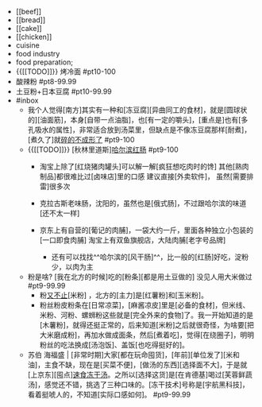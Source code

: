 - [[beef]]
- [[bread]]
- [[cake]]
- [[chicken]]
- cuisine
- food industry
- food preparation;
- {{[[TODO]]}} 烤冷面 #pt10-100
- 酸辣粉 #pt8-99.99
- 土豆粉+日本豆腐 #pt10-99.99
- #inbox
    - 我个人觉得[南方]其实有一种和[冻豆腐][异曲同工的食材]，就是[圆球状的][油面筋]，本身[自带一点油脂]，也[有一定的嚼头]，[重点是]也有[多孔吸水的属性]，非常适合放到汤菜里，但缺点是不像冻豆腐那样[耐煮]，[煮久了]就[碎的不成形了](https://bbs.saraba1st.com/2b/forum.php?mod=viewthread&tid=2006696) #pt9-100
    - {{[[TODO]]}} [秋林里道斯][哈尔滨红肠](https://bbs.saraba1st.com/2b/thread-2024487-1-1.html) #pt9-100
        - 淘宝上除了[红烧猪肉罐头]可以解一解[疯狂想吃肉时的馋]
其他[熟肉制品]都很难比过[卤味店]里的口感
建议直接[外卖软件]，
虽然[需要排雷]很多次
        - 克拉古斯老味肠，沈阳的，虽然也是[俄式肠]，不过跟哈尔滨的味道[还不太一样]
        - 京东上有自营的[葡记的肉脯]，一袋大约一斤，里面各种独立小包装的[一口即食肉脯]
淘宝上有双鱼旗舰店，大陆肉脯[老字号品牌]

            - 还有可以找找^^哈尔滨的[风干肠]^^，比一般的[红肠]好吃，淀粉少，以肉为主
    - 粉是啥? [我在北方的时候]吃的[粉条][都是用土豆做的] 没见人用大米做过 #pt9-99.99
        - 粉[又不止](https://bbs.saraba1st.com/2b/thread-2005600-5-1.html)[米粉] ，北方的[主力]是[红薯粉]和[玉米粉]。
        - 粉丝粉皮粉条在[日常凉菜]，[麻酱凉皮]里是[必备的食材]，但米线、米粉、河粉、螺蛳粉这些就是[完全外来的食物]了。我一开始知道的是[木薯粉]，就得还挺正常的，后来知道[米粉]之后就很奇怪，为啥要[把大米磨成粉]，再加水做成面条，然后[煮着吃]，觉得[在绕圈子]，明明粉丝的吃法换成[汤泡饭]、盖饭[也吃得挺好的]。
    - 苏伯 海福盛 | [非常时期]大家[都在玩命囤货]，[年前][单位发了][米和油]，主食不缺，现在是[买菜不便]，[做汤的东西][选择面不大]，于是就[上京东][囤点][速食冻干汤](https://post.smzdm.com/p/az50g9rr/)。之所以[选择这货]是[在肯德基]喝过[芙蓉鲜蔬汤]，感觉还不错，挑选了三种口味的。[冻干技术]号称是[宇航黑科技]，看着挺唬人的，不知道[实际口感如何]。  #pt9-99.99
